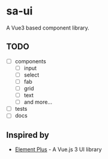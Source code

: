 # sa-ui

A Vue3 based component library.

## TODO

- [ ] components
  - [ ] input
  - [ ] select
  - [ ] fab
  - [ ] grid
  - [ ] text
  - [ ] and more...
- [ ] tests
- [ ] docs

## Inspired by

- [Element Plus](https://github.com/element-plus/element-plus) - A Vue.js 3 UI library
